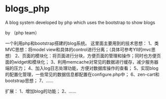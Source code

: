 blogs_php
=========
A blog system developed by php which uses the bootstrap to show blogs

 by （php team）
 
 
 一个利用php和bootstrap搭建的blog系统。
 这里面主要用到的技术思想：
 1、类MVC思想：将model view和具体的control进行分离；（具体可参考YII的mvc思想）
 2、页面的模块化：将页面进行分块，方便页面的管理和操作；同时也方便页面的widget和模块化；
 3、利用memcache对常见的数据进行缓存，减少服务器端的压力；
 4、加入log日志处理功能，方便对数据库操作的查看；
 5、实现blog的配置化管理，一些常见的数据信息都配置在configure.php中；
 6、zen-cart和bootstrap思想；
 7、......



扩展：
  1、增加blog的功能；
  2、......
